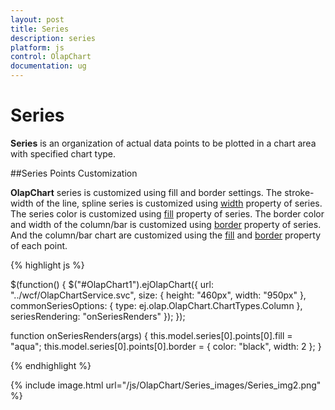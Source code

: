 ```yaml
---
layout: post
title: Series
description: series
platform: js
control: OlapChart
documentation: ug
---
```


# Series

**Series** is an organization of actual data points to be plotted in a chart area with specified chart type.

##Series Points Customization

**OlapChart** series is customized using fill and border settings. The stroke-width of the line, spline series is customized using [width](/js/api/ejChart#seriesborderwidthspan-classtype-signature-type-numbernumberspan) property of series.  The series color is customized using [fill](/js/api/ejChart#seriesfillspan-classtype-signature-type-stringstringspan) property of series. The border color and width of the column/bar is customized using [border](/js/api/ejChart#seriesborderspan-classtype-signature-type-objectobjectspan) property of series. And the column/bar chart are customized using the [fill](/js/api/ejChart#seriesfillspan-classtype-signature-type-stringstringspan) and [border](/js/api/ejChart#seriesborderspan-classtype-signature-type-objectobjectspan) property of each point.

{% highlight js %}
 
$(function() {
    $("#OlapChart1").ejOlapChart({
        url: "../wcf/OlapChartService.svc",
        size: {
            height: "460px",
            width: "950px"
        },
        commonSeriesOptions: {
            type: ej.olap.OlapChart.ChartTypes.Column
        },
        seriesRendering: "onSeriesRenders"
    });
});

function onSeriesRenders(args) {
    this.model.series[0].points[0].fill = "aqua";
    this.model.series[0].points[0].border = {
        color: "black",
        width: 2
    };
}

{% endhighlight %}

{% include image.html url="/js/OlapChart/Series_images/Series_img2.png" %}
